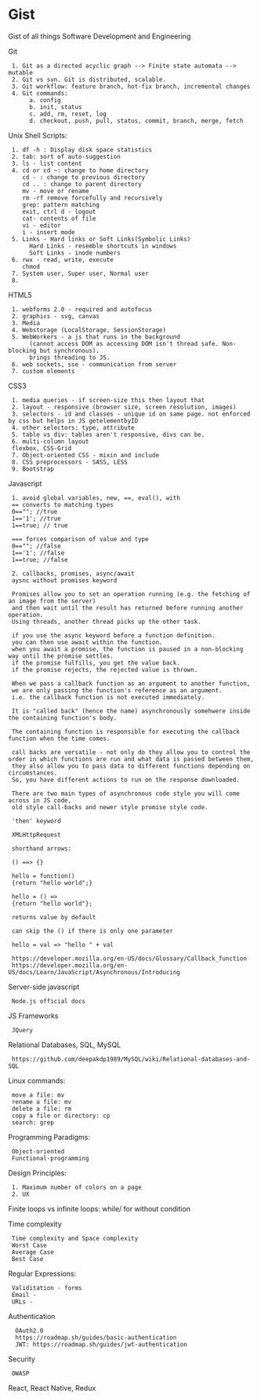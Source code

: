 # Gist
Gist of all things Software Development and Engineering

Git

     1. Git as a directed acyclic graph --> Finite state automata --> mutable
     2. Git vs svn. Git is distributed, scalable.
     3. Git workflow: feature branch, hot-fix branch, incremental changes
     4. Git commands: 
          a. config
          b. init, status
          c. add, rm, reset, log
          d. checkout, push, pull, status, commit, branch, merge, fetch
          
Unix Shell Scripts:

     1. df -h : Display disk space statistics
     2. tab: sort of auto-suggestion
     3. ls - list content
     4. cd or cd ~: change to home directory
        cd - : change to previous directory
        cd .. : change to parent directory
        mv - move or rename
        rm -rf remove forcefully and recursively
        grep: pattern matching
        exit, ctrl d - logout
        cat- contents of file
        vi - editor
        i - insert mode
     5. Links - Hard links or Soft Links(Symbolic Links)
          Hard Links - resemble shortcuts in windows
          Soft Links - inode numbers
     6. rwx - read, write, execute
        chmod
     7. System user, Super user, Normal user
     8. 

HTML5

     1. webforms 2.0 - required and autofocus
     2. graphics - svg, canvas
     3. Media
     4. Webstorage (LocalStorage, SessionStorage)
     5. WebWorkers - a js that runs in the background
          (cannot access DOM as accessing DOM isn't thread safe. Non-blocking but synchronous).
          brings threading to JS.
     6. web sockets, sse - communication from server
     7. custom elements

CSS3

     1. media queries - if screen-size this then layout that
     2. layout - responsive (browser size, screen resolution, images)
     3. selectors - id and classes - unique id on same page. not enforced by css but helps in JS getelementbyID
     4. other selectors: type, attribute
     5. table vs div: tables aren't responsive, divs can be.
     6. multi-column layout
     flexbox, CSS-Grid
     7. Object-oriented CSS - mixin and include
     8. CSS preprocessors - SASS, LESS
     9. Bootstrap
     


Javascript

     1. avoid global variables, new, ==, eval(), with
     == converts to matching types
     0==""; //true
     1=='1'; //true
     1==true; // true

     === forces comparison of value and type
     0==""; //false
     1=='1'; //false
     1==true; //false

     2. callbacks, promises, async/await
     aysnc without promises keyword

     Promises allow you to set an operation running (e.g. the fetching of an image from the server)
     and then wait until the result has returned before running another operation.
     Using threads, another thread picks up the other task.

     if you use the async keyword before a function definition.
     you can then use await within the function.
     when you await a promise, the function is paused in a non-blocking way until the promise settles.
     if the promise fulfills, you get the value back.
     if the promise rejects, the rejected value is thrown.

     When we pass a callback function as an argument to another function,
     we are only passing the function's reference as an argument.
     i.e. the callback function is not executed immediately.

     It is "called back" (hence the name) asynchronously somehwere inside the containing function's body.

     The containing function is responsible for executing the callback function when the time comes.

     call backs are versatile - not only do they allow you to control the order in which functions are run and what data is passed between them,
     they also allow you to pass data to different functions depending on circumstances.
     So, you have different actions to run on the response downloaded.

     There are two main types of asynchronous code style you will come across in JS code,
     old style call-backs and newer style promise style code.

     'then' keyword

     XMLHttpRequest

     shorthand arrows:

     () ==> {}

     hello = function()
     {return "hello world";}

     hello = () => 
     {return "hello world"};

     returns value by default

     can skip the () if there is only one parameter

     hello = val => "hello " + val

     https://developer.mozilla.org/en-US/docs/Glossary/Callback_function
     https://developer.mozilla.org/en-US/docs/Learn/JavaScript/Asynchronous/Introducing


Server-side javascript

     Node.js official docs

JS Frameworks

     JQuery
     
     
Relational Databases, SQL, MySQL

     https://github.com/deepakdp1989/MySQL/wiki/Relational-databases-and-SQL


Linux commands:

     move a file: mv
     rename a file: mv
     delete a file: rm
     copy a file or directory: cp
     search: grep


Programming Paradigms:

     Object-oriented
     Functional-programming
     
Design Principles:     
     
     1. Maximum number of colors on a page
     2. UX
     

Finite loops vs infinite loops: while/ for without condition


Time complexity

     Time complexity and Space complexity
     Worst Case
     Average Case
     Best Case

Regular Expressions:

     Validitation - forms
     Email - 
     URLs - 



Authentication

      OAuth2.0
      https://roadmap.sh/guides/basic-authentication
      JWT: https://roadmap.sh/guides/jwt-authentication
      


Security

     OWASP


React, React Native, Redux
